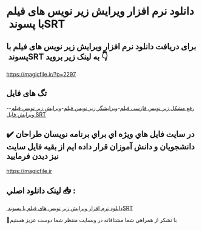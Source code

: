 # دانلود نرم افزار ویرایش زیر نویس های فیلم با پسوند ‏SRT

## برای دریافت دانلود نرم افزار ویرایش زیر نویس های فیلم با پسوند ‏SRT به لینک زیر بروید 👇

https://magicfile.ir/?p=2297

## تگ های فایل

-[رفع مشکل زیر نویس فارسی فیلم](https://magicfile.ir/product/%d9%86%d8%b1%d9%85-%d8%a7%d9%81%d8%b2%d8%a7%d8%b1-%d9%88%db%8c%d8%b1%d8%a7%db%8c%d8%b4-%d8%b2%db%8c%d8%b1-%d9%86%d9%88%db%8c%d8%b3-%d9%87%d8%a7%db%8c-%d9%81%db%8c%d9%84%d9%85-%d8%a8%d8%a7-%d9%be%d8%b3%d9%88%d9%86%d8%af-srt/)-[ویرایشگر زیر نویس فیلم](https://magicfile.ir/product/%d9%86%d8%b1%d9%85-%d8%a7%d9%81%d8%b2%d8%a7%d8%b1-%d9%88%db%8c%d8%b1%d8%a7%db%8c%d8%b4-%d8%b2%db%8c%d8%b1-%d9%86%d9%88%db%8c%d8%b3-%d9%87%d8%a7%db%8c-%d9%81%db%8c%d9%84%d9%85-%d8%a8%d8%a7-%d9%be%d8%b3%d9%88%d9%86%d8%af-srt/)-[ویرایش زیر نویس فیلم](https://magicfile.ir/product/%d9%86%d8%b1%d9%85-%d8%a7%d9%81%d8%b2%d8%a7%d8%b1-%d9%88%db%8c%d8%b1%d8%a7%db%8c%d8%b4-%d8%b2%db%8c%d8%b1-%d9%86%d9%88%db%8c%d8%b3-%d9%87%d8%a7%db%8c-%d9%81%db%8c%d9%84%d9%85-%d8%a8%d8%a7-%d9%be%d8%b3%d9%88%d9%86%d8%af-srt/)-[ویرایش فایل SRT](https://magicfile.ir/product/%d9%86%d8%b1%d9%85-%d8%a7%d9%81%d8%b2%d8%a7%d8%b1-%d9%88%db%8c%d8%b1%d8%a7%db%8c%d8%b4-%d8%b2%db%8c%d8%b1-%d9%86%d9%88%db%8c%d8%b3-%d9%87%d8%a7%db%8c-%d9%81%db%8c%d9%84%d9%85-%d8%a8%d8%a7-%d9%be%d8%b3%d9%88%d9%86%d8%af-srt/)

## ✔️ در سايت فايل هاي ويژه اي براي برنامه نويسان طراحان دانشجويان و دانش آموزان قرار داده ايم از بقيه فايل سايت نيز ديدن فرماييد

https://magicfile.ir


## لينک دانلود اصلي 📥 :

[دانلود نرم افزار ویرایش زیر نویس های فیلم با پسوند ‏SRT](https://magicfile.ir/product/%d9%86%d8%b1%d9%85-%d8%a7%d9%81%d8%b2%d8%a7%d8%b1-%d9%88%db%8c%d8%b1%d8%a7%db%8c%d8%b4-%d8%b2%db%8c%d8%b1-%d9%86%d9%88%db%8c%d8%b3-%d9%87%d8%a7%db%8c-%d9%81%db%8c%d9%84%d9%85-%d8%a8%d8%a7-%d9%be%d8%b3%d9%88%d9%86%d8%af-srt/) 


🙏با تشکر از همراهي شما مشتاقانه در وبسایت منتظر شما دوست عزیز هستیم

